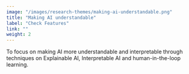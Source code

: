 ```yaml
---
image: "/images/research-themes/making-ai-understandable.png"
title: "Making AI understandable"
label: "Check Features"
link: ""
weight: 2
---
```


To focus on making AI more understandable and interpretable through techniques on Explainable AI, Interpretable AI and human-in-the-loop learning.